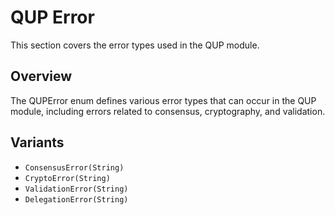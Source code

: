 # QUP Error

This section covers the error types used in the QUP module.

## Overview

The QUPError enum defines various error types that can occur in the QUP module, including errors related to consensus, cryptography, and validation.

## Variants

- `ConsensusError(String)`
- `CryptoError(String)`
- `ValidationError(String)`
- `DelegationError(String)`
